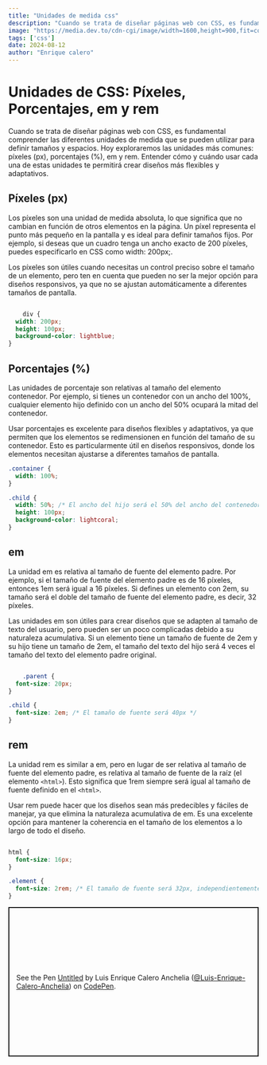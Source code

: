 ```yaml
---
title: "Unidades de medida css"
description: "Cuando se trata de diseñar páginas web con CSS, es fundamental comprender las diferentes unidades de medida que se pueden utilizar para definir tamaños y espacios. Hoy exploraremos las unidades más comunes: píxeles (px), porcentajes (%), em y rem. Entender cómo y cuándo usar cada una de estas unidades te permitirá crear diseños más flexibles y adaptativos."
image: "https://media.dev.to/cdn-cgi/image/width=1600,height=900,fit=cover,gravity=auto,format=auto/https%3A%2F%2Fdev-to-uploads.s3.amazonaws.com%2Fuploads%2Farticles%2F0ehluzw3usr7pwzz9s9z.png"
tags: ['css']
date: 2024-08-12
author: "Enrique calero"
---
```


# Unidades de CSS: Píxeles, Porcentajes, em y rem

Cuando se trata de diseñar páginas web con CSS, es fundamental comprender las diferentes unidades de medida que se pueden utilizar para definir tamaños y espacios. Hoy exploraremos las unidades más comunes: píxeles (px), porcentajes (%), em y rem. Entender cómo y cuándo usar cada una de estas unidades te permitirá crear diseños más flexibles y adaptativos.

## Píxeles (px)
Los píxeles son una unidad de medida absoluta, lo que significa que no cambian en función de otros elementos en la página. Un píxel representa el punto más pequeño en la pantalla y es ideal para definir tamaños fijos. Por ejemplo, si deseas que un cuadro tenga un ancho exacto de 200 píxeles, puedes especificarlo en CSS como width: 200px;.

Los píxeles son útiles cuando necesitas un control preciso sobre el tamaño de un elemento, pero ten en cuenta que pueden no ser la mejor opción para diseños responsivos, ya que no se ajustan automáticamente a diferentes tamaños de pantalla.

```css

    div {
  width: 200px;
  height: 100px;
  background-color: lightblue;
}
```

## Porcentajes (%)

Las unidades de porcentaje son relativas al tamaño del elemento contenedor. Por ejemplo, si tienes un contenedor con un ancho del 100%, cualquier elemento hijo definido con un ancho del 50% ocupará la mitad del contenedor.

Usar porcentajes es excelente para diseños flexibles y adaptativos, ya que permiten que los elementos se redimensionen en función del tamaño de su contenedor. Esto es particularmente útil en diseños responsivos, donde los elementos necesitan ajustarse a diferentes tamaños de pantalla.

```css
.container {
  width: 100%;
}

.child {
  width: 50%; /* El ancho del hijo será el 50% del ancho del contenedor */
  height: 100px;
  background-color: lightcoral;
}

```

## em

La unidad em es relativa al tamaño de fuente del elemento padre. Por ejemplo, si el tamaño de fuente del elemento padre es de 16 píxeles, entonces 1em será igual a 16 píxeles. Si defines un elemento con 2em, su tamaño será el doble del tamaño de fuente del elemento padre, es decir, 32 píxeles.

Las unidades em son útiles para crear diseños que se adapten al tamaño de texto del usuario, pero pueden ser un poco complicadas debido a su naturaleza acumulativa. Si un elemento tiene un tamaño de fuente de 2em y su hijo tiene un tamaño de 2em, el tamaño del texto del hijo será 4 veces el tamaño del texto del elemento padre original.

```css

    .parent {
  font-size: 20px;
}

.child {
  font-size: 2em; /* El tamaño de fuente será 40px */
}
```

## rem

La unidad rem es similar a em, pero en lugar de ser relativa al tamaño de fuente del elemento padre, es relativa al tamaño de fuente de la raíz (el elemento `<html>`). Esto significa que 1rem siempre será igual al tamaño de fuente definido en el `<html>`.

Usar rem puede hacer que los diseños sean más predecibles y fáciles de manejar, ya que elimina la naturaleza acumulativa de em. Es una excelente opción para mantener la coherencia en el tamaño de los elementos a lo largo de todo el diseño.

```css

html {
  font-size: 16px;
}

.element {
  font-size: 2rem; /* El tamaño de fuente será 32px, independientemente del tamaño de fuente del padre */
}
```

<p class="codepen" data-height="500" data-default-tab="css" data-slug-hash="LYoozge" data-pen-title="Untitled" data-editable="true" data-user="Luis-Enrique-Calero-Anchelia" style="height: 300px; box-sizing: border-box; display: flex; align-items: center; justify-content: center; border: 2px solid; margin: 1em 0; padding: 1em;">
  <span>See the Pen <a href="https://codepen.io/Luis-Enrique-Calero-Anchelia/pen/LYoozge">
  Untitled</a> by Luis Enrique Calero Anchelia (<a href="https://codepen.io/Luis-Enrique-Calero-Anchelia">@Luis-Enrique-Calero-Anchelia</a>)
  on <a href="https://codepen.io">CodePen</a>.</span>
</p>
<script async src="https://cpwebassets.codepen.io/assets/embed/ei.js"></script>